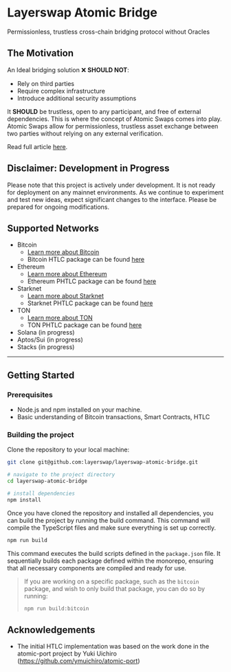 # Layerswap Atomic Bridge
Permissionless, trustless cross-chain bridging protocol without Oracles

## The Motivation

An Ideal bridging solution ❌ **SHOULD NOT**:

- Rely on third parties
- Require complex infrastructure
- Introduce additional security assumptions

It **SHOULD** be trustless, open to any participant, and free of external dependencies. This is where the concept of Atomic Swaps comes into play. Atomic Swaps allow for permissionless, trustless asset exchange between two parties without relying on any external verification.

Read full article [here](https://layerswap.notion.site/Layerswap-V2-Atomic-Bridging-Protocol-58944b7ddce54b838a23feee3aebebf5).

## Disclaimer: Development in Progress

Please note that this project is actively under development. It is not ready for deployment on any mainnet environments.
As we continue to experiment and test new ideas, expect significant changes to the interface. Please be prepared for ongoing modifications.

## Supported Networks

- Bitcoin
  - [Learn more about Bitcoin](https://bitcoin.org/)
  - Bitcoin HTLC package can be found [here](./packages/bitcoin/README.md)
- Ethereum
  - [Learn more about Ethereum](https://ethereum.org/)
  - Ethereum PHTLC package can be found [here](./packages/evm/README.md)
- Starknet
  - [Learn more about Starknet](https://www.starknet.io/en/)
  - Starknet PHTLC package can be found [here](./packages/starknet/README.md)
- TON
  - [Learn more about TON](https://ton.org/)
  - TON PHTLC package can be found [here](./packages/ton/README.md)
- Solana (in progress)
- Aptos/Sui (in progress)
- Stacks (in progress)

---

## Getting Started

### Prerequisites

- Node.js and npm installed on your machine.
- Basic understanding of Bitcoin transactions, Smart Contracts, HTLC

### Building the project

Clone the repository to your local machine:

```bash
git clone git@github.com:layerswap/layerswap-atomic-bridge.git

# navigate to the project directory
cd layerswap-atomic-bridge

# install dependencies
npm install
```

Once you have cloned the repository and installed all dependencies, you can build the project by running the build command. This command will compile the TypeScript files and make sure everything is set up correctly.

```bash
npm run build
```

This command executes the build scripts defined in the `package.json` file. It sequentially builds each package defined within the monorepo, ensuring that all necessary components are compiled and ready for use.

> If you are working on a specific package, such as the `bitcoin` package, and wish to only build that package, you can do so by running:
> ```bash
> npm run build:bitcoin
> ```

## Acknowledgements

- The initial HTLC implementation was based on the work done in the atomic-port project by Yuki Uichiro (https://github.com/ymuichiro/atomic-port)